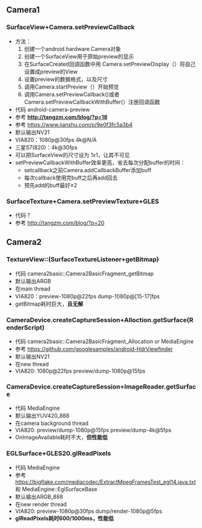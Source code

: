 ## Camera1

### SurfaceView+Camera.setPreviewCallback

* 方法：
    1. 创建一个android.hardware.Camera对象
    2. 创建一个SurfaceView用于原始preview的显示
    3. 在SurfaceCreated回调函数中用 Camera.setPreviewDisplay（）将自己设置成preview的View
    4. 设置preview的数据格式，以及尺寸
    5. 调用Camera.startPreview（）开始预览
    6. 调用Camera.setPreviewCallback()或者Camera.setPreviewCallbackWithBuffer(）注册回调函数
* 代码 android-camera-preview
* 参考 **http://tangzm.com/blog/?p=18**
* 参考 https://www.jianshu.com/p/9e0f3fc5a3b4
* 默认输出NV21
* VIA820：1080p@30fps    4k@N/A
* 三星S7(820)：4k@30fps
* 可以把SurfaceView的尺寸设为 1x1，让其不可见
* setPreviewCallbackWithBuffer效率更高，省去每次分配buffer的时间：
    * setcallback之前Camera.addCallbackBuffer添加buff
    * 每次callback使用完buff之后再add回去
    * 预先add的buff最好≥2

### SurfaceTexture+Camera.setPreviewTexture+GLES

* 代码？
* 参考 http://tangzm.com/blog/?p=20

## Camera2

### TextureView::(SurfaceTextureListener+getBitmap)

* 代码 camera2basic::Camera2BasicFragment_getBitmap
* 默认输出ARGB
* 在main thread
* VIA820：preview-1080p@22fps dump-1080p@[15-17]fps
* getBitmap耗时巨大，**且无解**

### CameraDevice.createCaptureSession+Alloction.getSurface(RenderScript)

* 代码 camera2basic::Camera2BasicFragment_Allocation  or  MediaEngine
* 参考 https://github.com/googlesamples/android-HdrViewfinder
* 默认输出NV21
* 在new thread
* VIA820: 1080p@22fps  preview/dump-1080p@15fps

### CameraDevice.createCaptureSession+ImageReader.getSurface

* 代码 MediaEngine
* 默认输出YUV420_888
* 在camera background thread
* VIA820: preview/dump-1080p@15fps  preview/dump-4k@5fps 
* OnImageAvailable耗时不大，**但性能低**

### EGLSurface+GLES20.glReadPixels

* 代码 MediaEngine
* 参考 https://bigflake.com/mediacodec/ExtractMpegFramesTest_egl14.java.txt 和 MediaEngine::EglSurfaceBase
* 默认输出ARGB_888
* 在new render thread
* VIA820: preview-1080p@30fps   dump/render-1080p@5fps
* **glReadPixels耗时600/1000ms，性能低**
